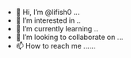 - 👋 Hi, I’m @lifish0 ...
- 👀 I’m interested in ..
- 🌱 I’m currently learning ..
- 💞️ I’m looking to collaborate on ...
- 📫 How to reach me ......

<!---
lifish0/lifish0 is a ✨ special ✨ repository because its `README.md` (this file) appears on your GitHub profile.
You can click the Preview link to take a look at your changes.
--->
